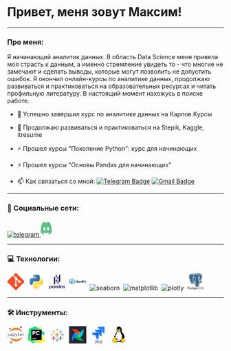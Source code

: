 # Привет, меня зовут Максим!

---

### Про меня:

Я начинающий аналитик данных. В область Data Science меня привела моя страсть к данным, а именно стремление увидеть то - что многие не замечают и сделать выводы, которые могут позволить не допустить ошибок. 
Я окончил онлайн-курсы по аналитике данных, продолжаю развиваться и практиковаться на образовательных ресурсах и читать профильную литературу. В настоящий момент нахожусь в поиске работе.



- :telescope: Успешно завершил курс по аналитике данных на Карпов.Курсы

- :seedling: Продолжаю развиваться и практиковаться на Stepik, Kaggle, itresume

- :zap: Прошел курсы "Поколение Python": курс для начинающих

- :zap: Прошел курсы "Основы Pandas для начинающих"

- :mailbox: Как связаться со мной: [![Telegram Badge](https://img.shields.io/badge/-kuzminmaksim-blue?style=flat&logo=Telegram&logoColor=white)](https://t.me/mm_max) [![Gmail Badge](https://img.shields.io/badge/-Gmail-red?style=flat&logo=Gmail&logoColor=white)](mailto:4m.kuzmin@gmail.com)

---

### 🤝 Социальные сети:

<div id="badges">
     <a href="https://t.me/mm_max" target="_blank">
      <img src="https://cdn-icons-png.flaticon.com/512/2111/2111646.png" width="40" height="40" alt="telegram" />
     </a>
      <a href="https://discordapp.com/users/813047084231557141/" target="_blank">
      <img src="https://github.com/devicons/devicon/blob/master/docs/assets/css/discord-logo.svg" width="40" height="40" alt="discord" />
     </a>
</div>

---

### 💻 Технологии:

<div>
  <img src="https://github.com/devicons/devicon/blob/master/icons/git/git-original.svg" title="git" alt="git" width="40" height="40"/>&nbsp
  <img src="https://github.com/devicons/devicon/blob/master/icons/python/python-original.svg" title="python" alt="python" width="40" height="40"/>&nbsp
  <img src="https://github.com/devicons/devicon/blob/master/icons/pandas/pandas-original-wordmark.svg" title="pandas" alt="pandas" width="40" height="40"/>&nbsp
  <img src="https://github.com/devicons/devicon/blob/master/icons/numpy/numpy-original-wordmark.svg" title="numpy" alt="numpy" width="40" height="40"/>&nbsp
  <img src="https://github.com/mwaskom/seaborn/blob/master/doc/_static/logo-mark-darkbg.svg" title="seaborn" alt="seaborn" width="40" height="40"/>&nbsp
  <img src="https://github.com/matplotlib/matplotlib/blob/main/doc/_static/matplotlib-icon.svg" title="matplotlib" alt="matplotlib" width="40" height="40"/>&nbsp
  <img src="https://github.com/plotly/plotly.py/blob/master/packages/javascript/jupyterlab-plotly/style/plotly.svg" title="plotly" alt="plotly" width="40" height="40"/>&nbsp
  <img src="https://github.com/devicons/devicon/blob/master/icons/postgresql/postgresql-original-wordmark.svg" title="postgresql" alt="postgresql" width="40" height="40"/>&nbsp
</div>

---

### 🛠 Инструменты:

<div>
  <img src="https://github.com/devicons/devicon/blob/master/icons/jupyter/jupyter-original-wordmark.svg" title="jupyter" alt="jupyter" width="40" height="40"/>&nbsp;
  <img src="https://github.com/JetBrains/logos/blob/master/web/pycharm/pycharm.svg" alt="pycharm" width="40" height="40"/>&nbsp;
  <img src="https://github.com/tableau/hyper-db/blob/main/website/static/img/tableau-logo.svg" title="tableau" alt="tableau" width="40" height="40"/>&nbsp;
  <img src="https://github.com/apache/airflow-site/blob/main/landing-pages/site/static/images/airflow_dark_bg.png" title="airflow" alt="airflow" width="40" height="40"/>&nbsp;
  <img src="https://github.com/devicons/devicon/blob/master/icons/jira/jira-original-wordmark.svg" title="jira" alt="jira" width="40" height="40"/>&nbsp;
  <img src="https://github.com/devicons/devicon/blob/master/icons/linux/linux-original.svg" title="linux" alt="linux" width="40" height="40"/>&nbsp;
</div>

